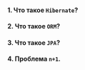 #### 1. Что такое `Hibernate`?
#### 2. Что такое `ORM`?
#### 3. Что такое `JPA`?
#### 4. Проблема `n+1`.
